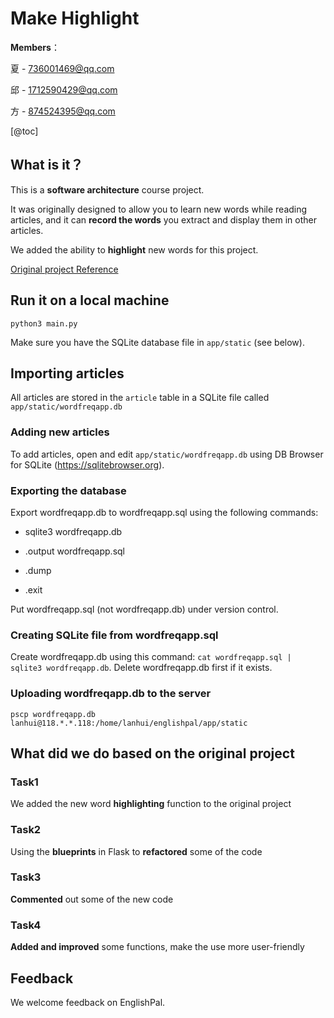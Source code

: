 # Make Highlight 

**Members**：

夏  - 736001469@qq.com

邱 - 1712590429@qq.com

方 - 874524395@qq.com



[@toc]



## What is it？



This is a **software architecture** course project.

It was originally designed to allow you to learn new words while reading articles, and it can **record the words** you extract and display them in other articles.

We added the ability to **highlight** new words for this project.

[Original project Reference](http://121.4.94.30:3000/mrlan/EnglishPal)



## Run it on a local machine

`python3 main.py`

Make sure you have the SQLite database file in `app/static` (see below).



## Importing articles

All articles are stored in the `article` table in a SQLite file called
`app/static/wordfreqapp.db`



### Adding new articles

To add articles, open and edit `app/static/wordfreqapp.db` using DB Browser for SQLite (https://sqlitebrowser.org).



### Exporting the database

Export wordfreqapp.db to wordfreqapp.sql using the following commands:

- sqlite3 wordfreqapp.db

- .output wordfreqapp.sql

- .dump

- .exit

Put wordfreqapp.sql (not wordfreqapp.db) under version control.

### Creating SQLite file from wordfreqapp.sql


Create wordfreqapp.db using this command: `cat wordfreqapp.sql |
sqlite3 wordfreqapp.db`.  Delete wordfreqapp.db first if it exists.


### Uploading wordfreqapp.db to the server

`pscp wordfreqapp.db lanhui@118.*.*.118:/home/lanhui/englishpal/app/static`



## What did we do based on the original project

### Task1

We added the new word **highlighting** function to the original project



### Task2

Using the **blueprints** in Flask to **refactored** some of the code



### Task3

**Commented** out some of the new code 



### Task4

**Added and improved** some functions, make the use more user-friendly



## Feedback

We welcome feedback on EnglishPal.
